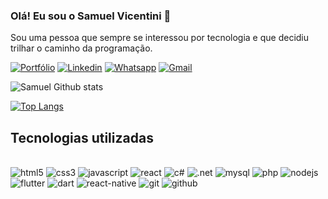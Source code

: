 ### Olá! Eu sou o Samuel Vicentini 👋
Sou uma pessoa que sempre se interessou por tecnologia e que decidiu trilhar o caminho da programação.

[![Portfólio](https://img.shields.io/website?label=SamuelVicentini.com&style=for-the-badge&url=http://samuelvicentini.com.br/)](http://samuelvicentini.com.br/)
[![Linkedin](https://img.shields.io/badge/LinkedIn-0077B5?style=for-the-badge&logo=linkedin&logoColor=white)](https://www.linkedin.com/in/samuel-vicentini-327633262/)
[![Whatsapp](https://img.shields.io/badge/WhatsApp-25D366?style=for-the-badge&logo=whatsapp&logoColor=white)](https://wa.me/5511963101881?text=Ol%C3%A1%2C%20eu%20vi%20o%20seu%20portf%C3%B3lio%20e%20gostaria%20de%20entrar%20em%20contato%21)
[![Gmail](https://img.shields.io/badge/Gmail-D14836?style=for-the-badge&logo=gmail&logoColor=white)](http://samuelvicentini.com.br/#contato)


![Samuel Github stats](https://github-readme-stats-sigma-five.vercel.app/api?username=samuel-vicentini&show_icons=true&theme=tokyonight)

[![Top Langs](https://github-readme-stats-sigma-five.vercel.app/api/top-langs/?username=samuel-vicentini&layout=compact&theme=dracula)](https://github.com/anuraghazra/github-readme-stats)

## Tecnologias utilizadas

<div style="display: inline_block; align='center'"><br/>
    <img  alt="html5" src="https://img.shields.io/badge/HTML5-E34F26?style=for-the-badge&logo=html5&logoColor=white"/>
    <img  alt="css3" src="https://img.shields.io/badge/CSS3-1572B6?style=for-the-badge&logo=css3&logoColor=white"/>
    <img  alt="javascript" src="https://img.shields.io/badge/JavaScript-F7DF1E?style=for-the-badge&logo=javascript&logoColor=black"/>
    <img  alt="react" src="https://img.shields.io/badge/React-20232A?style=for-the-badge&logo=react&logoColor=61DAFB"/>
    <img  alt="c#" src="https://img.shields.io/badge/C%23-239120?style=for-the-badge&logo=c-sharp&logoColor=white"/>    
    <img  alt=".net" src="https://img.shields.io/badge/.NET-5C2D91?style=for-the-badge&logo=.net&logoColor=white"/>
    <img  alt="mysql" src="https://img.shields.io/badge/MySQL-00000F?style=for-the-badge&logo=mysql&logoColor=white"/>
    <img  alt="php" src="https://img.shields.io/badge/PHP-777BB4?style=for-the-badge&logo=php&logoColor=white"/>
    <img  alt="nodejs" src="https://img.shields.io/badge/Node.js-43853D?style=for-the-badge&logo=node.js&logoColor=white"/>
    <img  alt="flutter" src="https://img.shields.io/badge/Flutter-02569B?style=for-the-badge&logo=flutter&logoColor=white"/>
    <img  alt="dart" src="https://img.shields.io/badge/Dart-0175C2?style=for-the-badge&logo=dart&logoColor=white"/>
    <img  alt="react-native" src="https://img.shields.io/badge/React_Native-20232A?style=for-the-badge&logo=react&logoColor=61DAFB"/>
    <img alt="git" src="https://img.shields.io/badge/GIT-E44C30?style=for-the-badge&logo=git&logoColor=white"/>
    <img alt="github" src="https://img.shields.io/badge/GitHub-100000?style=for-the-badge&logo=github&logoColor=white"/>
</div>

                 
                 
                 
                 
                 
                 
                 
                 
                 
                 
                 
                 
                 
                 
                 
                 
                 
                 
                 
                 
                 
                 
                 
                 
                 
                 
                 
                 
                 
                 
                 
                 
                 
                 
                 
                 
                 
                 
                 
                 
                 
                 
                 
                 
                 
                 
                 
                 
                 
                 
                 
                 
